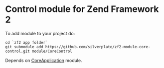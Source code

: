 Control module for Zend Framework 2
===================================

To add module to your project do:

    cd `zf2 app folder`
    git submodule add https://github.com/silverplate/zf2-module-core-control.git module/CoreControl

Depends on [CoreApplication](https://github.com/silverplate/zf2-module-core-application) module.
